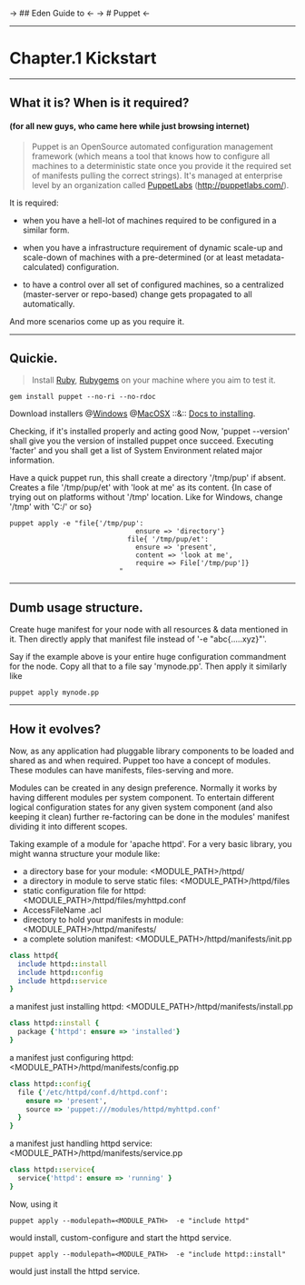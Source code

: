 -> ## Eden Guide to <-
-> # Puppet <-

---

# Chapter.1 Kickstart

---

## What  it  is?  When  is  it  required?
#### (for all new guys, who came here while just browsing internet)

>
> Puppet is an OpenSource automated configuration management framework (which means a tool that knows how to configure all machines to a deterministic state once you provide it the required set of manifests pulling the correct strings).
> It's managed at enterprise level by an organization called [PuppetLabs](http://puppetlabs.com/) (http://puppetlabs.com/).
>

It is required:

* when you have a hell-lot of machines required to be configured in a similar form.

* when you have a infrastructure requirement of dynamic scale-up and scale-down of machines with a pre-determined (or at least metadata-calculated) configuration.

* to have a control over all set of configured machines, so a centralized (master-server or repo-based) change gets propagated to all automatically.


And more scenarios come up as you require it.

---


## Quickie.

>
> Install [Ruby](http://www.ruby-lang.org/en/downloads/), [Rubygems](http://rubygems.org/) on your machine where you aim to test it.
>

```Shell
gem install puppet --no-ri --no-rdoc
```

Download installers @[Windows](http://docs.puppetlabs.com/windows/installing.html)  @[MacOSX](http://downloads.puppetlabs.com/mac/) ::&:: [Docs to installing](http://docs.puppetlabs.com/guides/installation.html).

Checking, if it's installed properly and acting good
Now, 'puppet --version' shall give you the version of installed puppet once succeed.
Executing 'facter' and you shall get a list of System Environment related major information.

Have a quick puppet run, this shall create a directory '/tmp/pup' if absent. Creates a file '/tmp/pup/et' with 'look at me' as its content.
{In case of trying out on platforms without '/tmp' location. Like for Windows, change '/tmp' with 'C:/' or so}


```Shell
puppet apply -e "file{'/tmp/pup':
                               ensure => 'directory'}
                             file{ '/tmp/pup/et':
                               ensure => 'present',
                               content => 'look at me',
                               require => File['/tmp/pup']}
                           "
```

---


## Dumb  usage  structure.

Create huge manifest for your node with all resources & data mentioned in it. Then directly apply that manifest file instead of '-e "abc{.....xyz}"'.

Say if the example above is your entire huge configuration commandment for the node. Copy all that to a file say 'mynode.pp'.
Then apply it similarly like


```Shell
puppet apply mynode.pp
```

---


## How  it  evolves?

Now, as any application had pluggable library components to be loaded and shared as and when required. Puppet too have a concept of modules. These modules can have manifests, files-serving and more.

Modules can be created in any design preference. Normally it works by having different modules per system component. To entertain different logical configuration states for any given system component (and also keeping it clean) further re-factoring can be done in the modules' manifest dividing it into different scopes.

Taking example of a module for 'apache httpd'.
For a very basic library, you might wanna structure your module like:

* a directory base for your module:  &lt;MODULE_PATH&gt;/httpd/
* a directory in module to serve static files:   &lt;MODULE_PATH&gt;/httpd/files
* static configuration file for httpd:   &lt;MODULE_PATH&gt;/httpd/files/myhttpd.conf
* AccessFileName .acl
* directory to hold your manifests in module:   &lt;MODULE_PATH&gt;/httpd/manifests/
* a complete solution manifest:   &lt;MODULE_PATH&gt;/httpd/manifests/init.pp

```Ruby
class httpd{
  include httpd::install
  include httpd::config
  include httpd::service
}
```


a manifest just installing httpd:    &lt;MODULE_PATH&gt;/httpd/manifests/install.pp
```Ruby
class httpd::install {
  package {'httpd': ensure => 'installed'}
}
```

a manifest just configuring httpd:    &lt;MODULE_PATH&gt;/httpd/manifests/config.pp
```Ruby
class httpd::config{
  file {'/etc/httpd/conf.d/httpd.conf':
    ensure => 'present',
    source => 'puppet:///modules/httpd/myhttpd.conf'
  }
}
```


a manifest just handling httpd service:  &lt;MODULE_PATH&gt;/httpd/manifests/service.pp
```Ruby
class httpd::service{
  service{'httpd': ensure => 'running' }
}
```


Now, using it

```Shell
puppet apply --modulepath=<MODULE_PATH>  -e "include httpd"
```

would install, custom-configure and start the httpd service.


```Shell
puppet apply --modulepath=<MODULE_PATH>  -e "include httpd::install"
```

would just install the httpd service.
